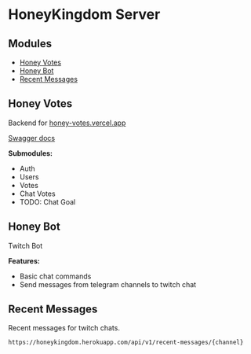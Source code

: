 # HoneyKingdom Server

## Modules

- [Honey Votes](#honey-votes)
- [Honey Bot](#honey-bot)
- [Recent Messages](#recent-messages)

## Honey Votes

Backend for [honey-votes.vercel.app](https://honey-votes.vercel.app/)

[Swagger docs](https://honeykingdom.herokuapp.com/api/)

**Submodules:**

- Auth
- Users
- Votes
- Chat Votes
- TODO: Chat Goal

## Honey Bot

Twitch Bot

**Features:**

- Basic chat commands
- Send messages from telegram channels to twitch chat

## Recent Messages

Recent messages for twitch chats.

```text
https://honeykingdom.herokuapp.com/api/v1/recent-messages/{channel}
```
